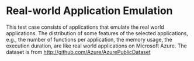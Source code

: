 # Real-world Application Emulation
This test case consists of applications that emulate the real world applications. The distribution of some features of the selected applications, e.g., the number of functions per application, the memory usage, the execution duration, are like real world applications on Microsoft Azure. The dataset is from http://github.com/Azure/AzurePublicDataset 
